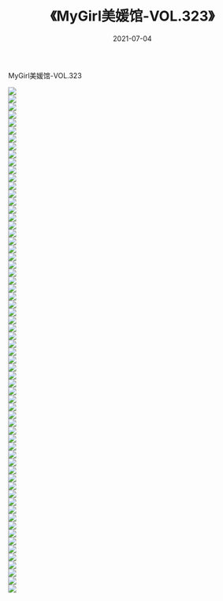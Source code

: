 ﻿---
layout: post
title:  《MyGirl美媛馆-VOL.323》
date:   2021-07-04
img: http://img.660000.xyz/Sharelink/网络美图/2021/MyGirl美媛馆-VOL.323/000.jpg
categories: [美女, 清纯, 唯美]
---

MyGirl美媛馆-VOL.323

  ![](http://img.660000.xyz/Sharelink/网络美图/2021/MyGirl美媛馆-VOL.323/001.jpg) <br> ![](http://img.660000.xyz/Sharelink/网络美图/2021/MyGirl美媛馆-VOL.323/002.jpg) <br> ![](http://img.660000.xyz/Sharelink/网络美图/2021/MyGirl美媛馆-VOL.323/003.jpg) <br> ![](http://img.660000.xyz/Sharelink/网络美图/2021/MyGirl美媛馆-VOL.323/004.jpg) <br> ![](http://img.660000.xyz/Sharelink/网络美图/2021/MyGirl美媛馆-VOL.323/005.jpg) <br> ![](http://img.660000.xyz/Sharelink/网络美图/2021/MyGirl美媛馆-VOL.323/006.jpg) <br> ![](http://img.660000.xyz/Sharelink/网络美图/2021/MyGirl美媛馆-VOL.323/007.jpg) <br> ![](http://img.660000.xyz/Sharelink/网络美图/2021/MyGirl美媛馆-VOL.323/008.jpg) <br> ![](http://img.660000.xyz/Sharelink/网络美图/2021/MyGirl美媛馆-VOL.323/009.jpg) <br> ![](http://img.660000.xyz/Sharelink/网络美图/2021/MyGirl美媛馆-VOL.323/010.jpg) <br> ![](http://img.660000.xyz/Sharelink/网络美图/2021/MyGirl美媛馆-VOL.323/011.jpg) <br> ![](http://img.660000.xyz/Sharelink/网络美图/2021/MyGirl美媛馆-VOL.323/012.jpg) <br> ![](http://img.660000.xyz/Sharelink/网络美图/2021/MyGirl美媛馆-VOL.323/013.jpg) <br> ![](http://img.660000.xyz/Sharelink/网络美图/2021/MyGirl美媛馆-VOL.323/014.jpg) <br> ![](http://img.660000.xyz/Sharelink/网络美图/2021/MyGirl美媛馆-VOL.323/015.jpg) <br> ![](http://img.660000.xyz/Sharelink/网络美图/2021/MyGirl美媛馆-VOL.323/016.jpg) <br> ![](http://img.660000.xyz/Sharelink/网络美图/2021/MyGirl美媛馆-VOL.323/017.jpg) <br> ![](http://img.660000.xyz/Sharelink/网络美图/2021/MyGirl美媛馆-VOL.323/018.jpg) <br> ![](http://img.660000.xyz/Sharelink/网络美图/2021/MyGirl美媛馆-VOL.323/019.jpg) <br> ![](http://img.660000.xyz/Sharelink/网络美图/2021/MyGirl美媛馆-VOL.323/020.jpg) <br> ![](http://img.660000.xyz/Sharelink/网络美图/2021/MyGirl美媛馆-VOL.323/021.jpg) <br> ![](http://img.660000.xyz/Sharelink/网络美图/2021/MyGirl美媛馆-VOL.323/022.jpg) <br> ![](http://img.660000.xyz/Sharelink/网络美图/2021/MyGirl美媛馆-VOL.323/023.jpg) <br> ![](http://img.660000.xyz/Sharelink/网络美图/2021/MyGirl美媛馆-VOL.323/024.jpg) <br> ![](http://img.660000.xyz/Sharelink/网络美图/2021/MyGirl美媛馆-VOL.323/025.jpg) <br> ![](http://img.660000.xyz/Sharelink/网络美图/2021/MyGirl美媛馆-VOL.323/026.jpg) <br> ![](http://img.660000.xyz/Sharelink/网络美图/2021/MyGirl美媛馆-VOL.323/027.jpg) <br> ![](http://img.660000.xyz/Sharelink/网络美图/2021/MyGirl美媛馆-VOL.323/028.jpg) <br> ![](http://img.660000.xyz/Sharelink/网络美图/2021/MyGirl美媛馆-VOL.323/029.jpg) <br> ![](http://img.660000.xyz/Sharelink/网络美图/2021/MyGirl美媛馆-VOL.323/030.jpg) <br> ![](http://img.660000.xyz/Sharelink/网络美图/2021/MyGirl美媛馆-VOL.323/031.jpg) <br> ![](http://img.660000.xyz/Sharelink/网络美图/2021/MyGirl美媛馆-VOL.323/032.jpg) <br> ![](http://img.660000.xyz/Sharelink/网络美图/2021/MyGirl美媛馆-VOL.323/033.jpg) <br> ![](http://img.660000.xyz/Sharelink/网络美图/2021/MyGirl美媛馆-VOL.323/034.jpg) <br> ![](http://img.660000.xyz/Sharelink/网络美图/2021/MyGirl美媛馆-VOL.323/035.jpg) <br> ![](http://img.660000.xyz/Sharelink/网络美图/2021/MyGirl美媛馆-VOL.323/036.jpg) <br> ![](http://img.660000.xyz/Sharelink/网络美图/2021/MyGirl美媛馆-VOL.323/037.jpg) <br> ![](http://img.660000.xyz/Sharelink/网络美图/2021/MyGirl美媛馆-VOL.323/038.jpg) <br> ![](http://img.660000.xyz/Sharelink/网络美图/2021/MyGirl美媛馆-VOL.323/039.jpg) <br> ![](http://img.660000.xyz/Sharelink/网络美图/2021/MyGirl美媛馆-VOL.323/040.jpg) <br> ![](http://img.660000.xyz/Sharelink/网络美图/2021/MyGirl美媛馆-VOL.323/041.jpg) <br> ![](http://img.660000.xyz/Sharelink/网络美图/2021/MyGirl美媛馆-VOL.323/042.jpg) <br> ![](http://img.660000.xyz/Sharelink/网络美图/2021/MyGirl美媛馆-VOL.323/043.jpg) <br> ![](http://img.660000.xyz/Sharelink/网络美图/2021/MyGirl美媛馆-VOL.323/044.jpg) <br> ![](http://img.660000.xyz/Sharelink/网络美图/2021/MyGirl美媛馆-VOL.323/045.jpg) <br> ![](http://img.660000.xyz/Sharelink/网络美图/2021/MyGirl美媛馆-VOL.323/046.jpg) <br> ![](http://img.660000.xyz/Sharelink/网络美图/2021/MyGirl美媛馆-VOL.323/047.jpg) <br> ![](http://img.660000.xyz/Sharelink/网络美图/2021/MyGirl美媛馆-VOL.323/048.jpg) <br> ![](http://img.660000.xyz/Sharelink/网络美图/2021/MyGirl美媛馆-VOL.323/049.jpg) <br> ![](http://img.660000.xyz/Sharelink/网络美图/2021/MyGirl美媛馆-VOL.323/050.jpg) <br> ![](http://img.660000.xyz/Sharelink/网络美图/2021/MyGirl美媛馆-VOL.323/051.jpg) <br> ![](http://img.660000.xyz/Sharelink/网络美图/2021/MyGirl美媛馆-VOL.323/052.jpg) <br> ![](http://img.660000.xyz/Sharelink/网络美图/2021/MyGirl美媛馆-VOL.323/053.jpg) <br> ![](http://img.660000.xyz/Sharelink/网络美图/2021/MyGirl美媛馆-VOL.323/054.jpg) <br> ![](http://img.660000.xyz/Sharelink/网络美图/2021/MyGirl美媛馆-VOL.323/055.jpg) <br> ![](http://img.660000.xyz/Sharelink/网络美图/2021/MyGirl美媛馆-VOL.323/056.jpg) <br> ![](http://img.660000.xyz/Sharelink/网络美图/2021/MyGirl美媛馆-VOL.323/057.jpg) <br> ![](http://img.660000.xyz/Sharelink/网络美图/2021/MyGirl美媛馆-VOL.323/058.jpg) <br> ![](http://img.660000.xyz/Sharelink/网络美图/2021/MyGirl美媛馆-VOL.323/059.jpg) <br> ![](http://img.660000.xyz/Sharelink/网络美图/2021/MyGirl美媛馆-VOL.323/060.jpg) <br> ![](http://img.660000.xyz/Sharelink/网络美图/2021/MyGirl美媛馆-VOL.323/061.jpg) <br> ![](http://img.660000.xyz/Sharelink/网络美图/2021/MyGirl美媛馆-VOL.323/062.jpg) <br> ![](http://img.660000.xyz/Sharelink/网络美图/2021/MyGirl美媛馆-VOL.323/063.jpg) <br> ![](http://img.660000.xyz/Sharelink/网络美图/2021/MyGirl美媛馆-VOL.323/064.jpg) <br>